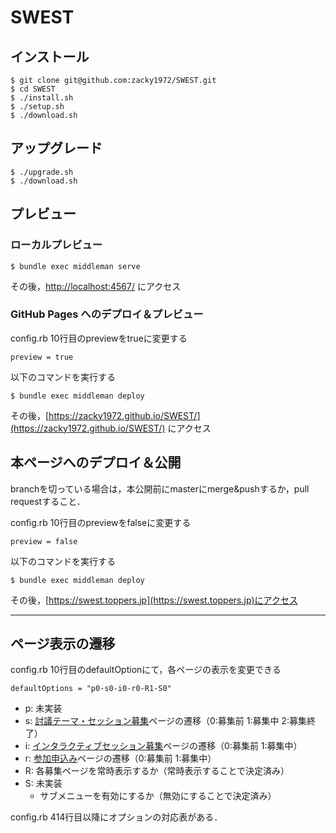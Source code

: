 # SWEST

## インストール

```
$ git clone git@github.com:zacky1972/SWEST.git
$ cd SWEST
$ ./install.sh
$ ./setup.sh
$ ./download.sh
```

## アップグレード

```
$ ./upgrade.sh
$ ./download.sh
```


## プレビュー

### ローカルプレビュー

```
$ bundle exec middleman serve
```

その後，[http://localhost:4567/](http://localhost:4567/) にアクセス

### GitHub Pages へのデプロイ＆プレビュー

config.rb 10行目のpreviewをtrueに変更する
```
preview = true
```

以下のコマンドを実行する

```
$ bundle exec middleman deploy
```

その後，[https://zacky1972.github.io/SWEST/](https://zacky1972.github.io/SWEST/) にアクセス

## 本ページへのデプロイ＆公開

branchを切っている場合は，本公開前にmasterにmerge&pushするか，pull requestすること．

config.rb 10行目のpreviewをfalseに変更する
```
preview = false
```

以下のコマンドを実行する

```
$ bundle exec middleman deploy
```

その後，[https://swest.toppers.jp](https://swest.toppers.jp)にアクセス

- - -

## ページ表示の遷移

config.rb 10行目のdefaultOptionにて，各ページの表示を変更できる

```
defaultOptions = "p0-s0-i0-r0-R1-S0"
```

* p: 未実装
* s: [討議テーマ・セッション募集](https://swest.toppers.jp/proposal)ページの遷移（0:募集前 1:募集中 2:募集終了）
* i: [インタラクティブセッション募集](https://swest.toppers.jp/interactive)ページの遷移（0:募集前 1:募集中）
* r: [参加申込み](https://swest.toppers.jp/regist)ページの遷移（0:募集前 1:募集中）
* R: 各募集ページを常時表示するか（常時表示することで決定済み）
* S: 未実装
   * サブメニューを有効にするか（無効にすることで決定済み）

config.rb 414行目以降にオプションの対応表がある．

